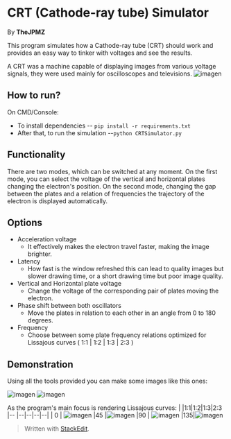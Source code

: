 # CRT (Cathode-ray tube) Simulator
By **TheJPMZ**

This program simulates how a Cathode-ray tube (CRT) should work and provides an easy way to tinker with voltages and see the results. 

A CRT was a machine capable of displaying images from various voltage signals, they were used mainly for oscilloscopes and televisions.
![imagen](https://user-images.githubusercontent.com/64183934/137262036-cd78e342-70db-46d2-ac0d-38b864be256e.png)

## How to run?
On CMD/Console:
- To install dependencies
-- ```pip install -r requirements.txt```
- After that, to run the simulation
--```python CRTSimulator.py```


## Functionality
There are two modes, which can be switched at any moment.
On the first mode, you can select the voltage of the vertical and horizontal plates changing the electron's position. 
On the second mode, changing the gap between the plates and a relation of frequencies the trajectory of the electron is displayed automatically.

## Options
- Acceleration voltage 
	- It effectively makes the electron travel faster, making the image brighter.
- Latency
	- How fast is the window refreshed this can lead to quality images but slower drawing time, or a short drawing time but poor image quality.
- Vertical and Horizontal plate voltage
	- Change the voltage of the corresponding pair of plates moving the electron.
- Phase shift between both oscillators
	- Move the plates in relation to each other in an angle from 0 to 180 degrees.
- Frequency
	- Choose between some plate frequency relations optimized for Lissajous curves ( 1:1 | 1:2 | 1:3 | 2:3 )

## Demonstration

Using all the tools provided you can make some images like this ones:

![imagen](https://user-images.githubusercontent.com/64183934/137262036-cd78e342-70db-46d2-ac0d-38b864be256e.png)
![imagen](https://user-images.githubusercontent.com/64183934/137265998-5786ea3a-9e3f-4abd-98cc-063c3f62969b.png)

As the program's main focus is rendering Lissajous curves:
|   |1:1|1:2|1:3|2:3
|-- |--|--|--|--|
| 0 |  ![imagen](https://user-images.githubusercontent.com/64183934/137266479-6fced334-ce3e-4b0f-a56a-afe100454cc7.png)
|45 |![imagen](https://user-images.githubusercontent.com/64183934/137267000-09098f10-6f65-46b0-a27e-3b06ca005d23.png)
|90 |
![imagen](https://user-images.githubusercontent.com/64183934/137267242-b98d7139-481e-4a2a-8a2c-9e66a9db0756.png)
|135|![imagen](https://user-images.githubusercontent.com/64183934/137267535-71971f36-7c75-4d5b-8e28-de833066e801.png)




> Written with [StackEdit](https://stackedit.io/).
